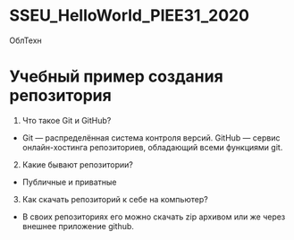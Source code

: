 # SSEU_HelloWorld_PIEE31_2020
ОблТехн
# Учебный пример создания репозитория
1. Что такое Git и GitHub?
* Git — распределённая система контроля версий.
GitHub — сервис онлайн-хостинга репозиториев, обладающий всеми функциями git.
2. Какие бывают репозитории?
* Публичные и приватные
3. Как скачать репозиторий к себе на компьютер?
* В своих репозиториях его можно скачать zip архивом или же через внешнее приложение github.
